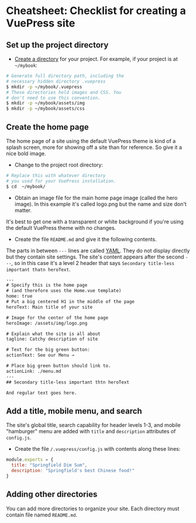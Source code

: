 # Cheatsheet: Checklist for creating a VuePress site

## Set up the project directory

* [Create a directory](/creating-the-directories-for-your-vuepress-site.md) for your project.
For example, if your project is at `~/mybook`:

```bash
# Generate full directory path, including the
# necessary hidden directory .vuepress
$ mkdir -p ~/mybook/.vuepress
# These directories hold images and CSS. You 
# don't need to use this convention.
$ mkdir -p ~/mybook/assets/img
$ mkdir -p ~/mybook/assets/css
```

## Create the home page

The home page of a site using the default VuePress theme is kind of a splash screen, more for 
showing off a site than for reference. So give it a nice bold image.

* Change to the project root directory:

```bash
# Replace this with whatever directory
# you used for your VuePress installation.
$ cd  ~/mybook/
```

* Obtain an image file for the main home page image (called the hero image). In this example
it's called logo.png but the name and size don't matter. 

It's best to get one with
a transparent or white background if you're using the default VuePress theme
with no changes.

* Create the file `README.md` and give it the following contents.

The parts in between `---` lines are called [YAML](/default2.md). They do not display directly but
they contain site settings. The site's content appears after the second `---`, so in this case it's
a level 2 header that says `Secondary title-less important thatn heroText`.

```txt
---
# Specify this is the home page 
# (and therefore uses the Home.vue template)
home: true
# Put a big centered H1 in the middle of the page
heroText: Main title of your site

# Image for the center of the home page
heroImage: /assets/img/logo.png

# Explain what the site is all about
tagline: Catchy description of site

# Text for the big green button:
actionText: See our Menu →

# Place big green button should link to. 
actionLink: ./menu.md
---
## Secondary title-less important thtn heroText

And regular text goes here.
```

## Add a title, mobile menu, and search

The site's global title, search capability for header levels 1-3, and mobile
"hamburger" menu are added with `title` and `description` attributes of `config.js`.

* Create the file `/.vuepress/config.js` with contents along these lines:

```javascript
module.exports = {
  title: "Springfield Dim Sum",
  description: "Springfield's best Chinese food!"
}
```

## Adding other directories

You can add more directories to organize your site. Each directory must contain 
file named `README.md`.
